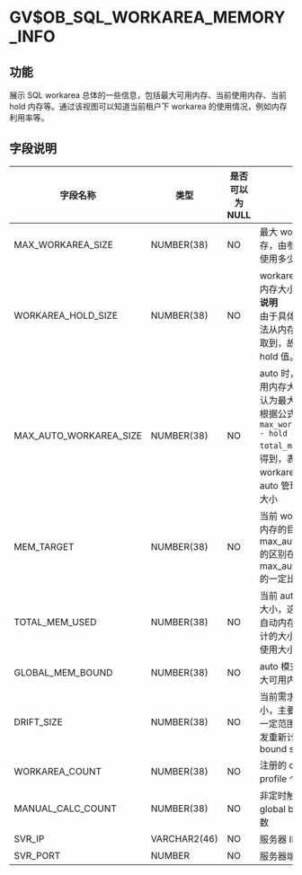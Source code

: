 GV$OB_SQL_WORKAREA_MEMORY_INFO
===================================================

功能
---------------------------

展示 SQL workarea 总体的一些信息，包括最大可用内存、当前使用内存、当前 hold 内存等。通过该视图可以知道当前租户下 workarea 的使用情况，例如内存利用率等。

**字段说明**
-----------------------------

|        **字段名称**        |   **类型**   | **是否可以为 NULL** |                                                                **描述**                                                                |
|------------------------|------------|----------------|--------------------------------------------------------------------------------------------------------------------------------------|
| MAX_WORKAREA_SIZE      | NUMBER(38) | NO             | 最大 workarea 内存，由参数决定可以使用多少内存                                                                                                         |
| WORKAREA_HOLD_SIZE     | NUMBER(38) | NO             | workarea 当前 hold 内存大小 <br>**说明**<br>  由于具体的使用量无法从内存管理模块获取到，故只能获取 hold 值。                                     |
| MAX_AUTO_WORKAREA_SIZE | NUMBER(38) | NO             | auto 时，预计最大可用内存大小 可以简单认为最大可用内存会根据公式 `max_work_area_size - hold + total_mem_used`计算得到，表示当前workarea情况下，auto 管理的最大内存大小 |
| MEM_TARGET             | NUMBER(38) | NO             | 当前 workarea 可用内存的目标大小，与max_auto_work_area 的区别在于该值是 max_auto_work_area 的一定比例                                                          |
| TOTAL_MEM_USED         | NUMBER(38) | NO             | 当前 auto 内存的使用大小，这里是由 SQL 自动内存管理模块统计的大小，不是真正使用大小                                                                                      |
| GLOBAL_MEM_BOUND       | NUMBER(38) | NO             | auto 模式下，全局最大可用内存大小                                                                                                                  |
| DRIFT_SIZE             | NUMBER(38) | NO             | 当前需求内存变化大小，主要用来当波动一定范围，会自动触发重新计算 global bound size                                                                                   |
| WORKAREA_COUNT         | NUMBER(38) | NO             | 注册的 operator profile 个数                                                                                                              |
| MANUAL_CALC_COUNT      | NUMBER(38) | NO             | 非定时触发的计算 global bound size 次数                                                                                                        |
| SVR_IP                 | VARCHAR2(46)   | NO             | 服务器 IP 地址   |
| SVR_PORT               | NUMBER   | NO             | 服务器端口号   |